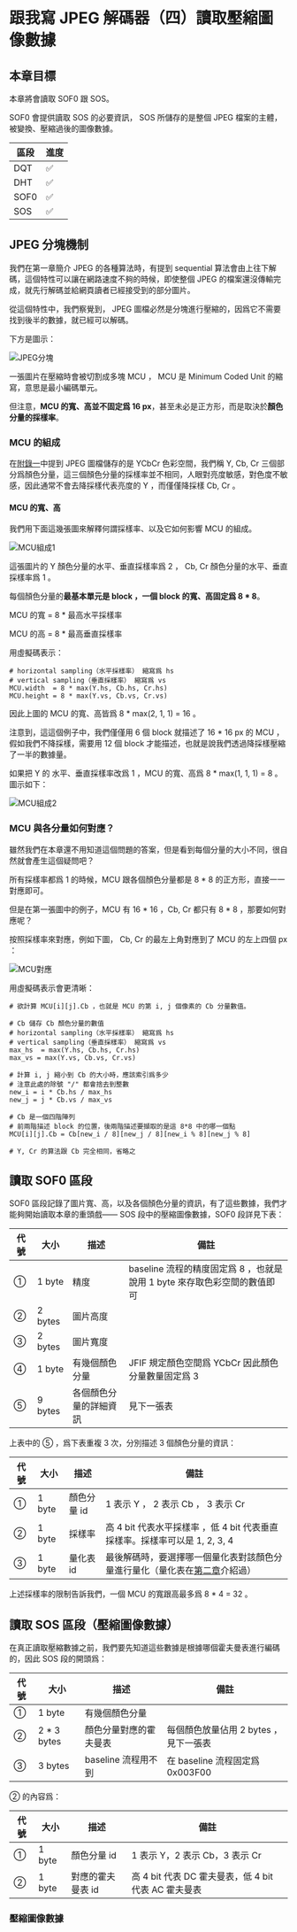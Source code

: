 # 跟我寫 JPEG 解碼器（四）讀取壓縮圖像數據

## 本章目標

本章將會讀取 SOF0 跟 SOS。

SOF0 會提供讀取 SOS 的必要資訊， SOS 所儲存的是整個 JPEG 檔案的主體，被變換、壓縮過後的圖像數據。

| 區段 | 進度 |
|------|------|
| DQT  | ✅    |
| DHT  | ✅    |
| SOF0 | ✅    |
| SOS  | ✅    |

## JPEG 分塊機制

我們在第一章簡介 JPEG 的各種算法時，有提到 sequential 算法會由上往下解碼，這個特性可以讓在網路速度不夠的時候，即使整個 JPEG 的檔案還沒傳輸完成，就先行解碼並給網頁讀者已經接受到的部分圖片。

從這個特性中，我們察覺到， JPEG 圖檔必然是分塊進行壓縮的，因爲它不需要找到後半的數據，就已經可以解碼。

下方是圖示：

![JPEG分塊](./image/JPEG分塊.jpg)

一張圖片在壓縮時會被切割成多塊 MCU ， MCU 是 Minimum Coded Unit 的縮寫，意思是最小編碼單元。

但注意，**MCU 的寬、高並不固定爲 16 px**，甚至未必是正方形，而是取決於**顏色分量的採樣率**。

### MCU 的組成

在[附錄一](https://github.com/MROS/jpeg_tutorial/blob/master/doc/%E8%B7%9F%E6%88%91%E5%AF%ABjpeg%E8%A7%A3%E7%A2%BC%E5%99%A8%EF%BC%88%E9%99%84%E9%8C%84%E4%B8%80%EF%BC%89%E7%90%86%E8%AB%96%E5%9F%BA%E7%A4%8E.md)中提到 JPEG 圖檔儲存的是 YCbCr 色彩空間，我們稱 Y, Cb, Cr 三個部分爲顏色分量，這三個顏色分量的採樣率並不相同，人眼對亮度敏感，對色度不敏感，因此通常不會去降採樣代表亮度的 Y ，而僅僅降採樣 Cb, Cr 。

#### MCU 的寬、高

我們用下面這幾張圖來解釋何謂採樣率、以及它如何影響 MCU 的組成。

![MCU組成1](./image/MCU組成1.jpg)

這張圖片的 Y 顏色分量的水平、垂直採樣率爲 2 ， Cb, Cr 顏色分量的水平、垂直採樣率爲 1 。

每個顏色分量的**最基本單元是 block ，一個 block 的寬、高固定爲 8 * 8**。

MCU 的寬 = 8 * 最高水平採樣率

MCU 的高 = 8 * 最高垂直採樣率

用虛擬碼表示：

```
# horizontal sampling（水平採樣率） 縮寫爲 hs
# vertical sampling（垂直採樣率） 縮寫爲 vs
MCU.width  = 8 * max(Y.hs, Cb.hs, Cr.hs)
MCU.height = 8 * max(Y.vs, Cb.vs, Cr.vs)
```

因此上圖的 MCU 的寬、高皆爲 8 * max(2, 1, 1) = 16 。

注意到，這這個例子中，我們僅僅用 6 個 block 就描述了 16 * 16 px 的 MCU ，假如我們不降採樣，需要用 12 個 block 才能描述，也就是說我們透過降採樣壓縮了一半的數據量。

如果把 Y 的 水平、垂直採樣率改爲 1 ，MCU 的寬、高爲 8 * max(1, 1, 1) = 8 。圖示如下：

![MCU組成2](./image/MCU組成2.jpg)

### MCU 與各分量如何對應？

雖然我們在本章還不用知道這個問題的答案，但是看到每個分量的大小不同，很自然就會產生這個疑問吧？

所有採樣率都爲 1 的時候，MCU 跟各個顏色分量都是 8 * 8 的正方形，直接一一對應即可。

但是在第一張圖中的例子，MCU 有 16 * 16 ，Cb, Cr 都只有 8 * 8 ，那要如何對應呢？

按照採樣率來對應，例如下圖， Cb, Cr 的最左上角對應到了 MCU 的左上四個 px ：

![MCU對應](./image/MCU對應.jpg)

用虛擬碼表示會更清晰：

```
# 欲計算 MCU[i][j].Cb ，也就是 MCU 的第 i, j 個像素的 Cb 分量數值。

# Cb 儲存 Cb 顏色分量的數值
# horizontal sampling（水平採樣率） 縮寫爲 hs
# vertical sampling（垂直採樣率） 縮寫爲 vs
max_hs  = max(Y.hs, Cb.hs, Cr.hs)
max_vs = max(Y.vs, Cb.vs, Cr.vs)

# 計算 i, j 縮小到 Cb 的大小時，應該索引爲多少
# 注意此處的除號 "/" 都會捨去到整數
new_i = i * Cb.hs / max_hs
new_j = j * Cb.vs / max_vs

# Cb 是一個四階陣列
# 前兩階描述 block 的位置，後兩階描述要擷取的是這 8*8 中的哪一個點
MCU[i][j].Cb = Cb[new_i / 8][new_j / 8][new_i % 8][new_j % 8]

# Y, Cr 的算法跟 Cb 完全相同，省略之
```

## 讀取 SOF0 區段

SOF0 區段記錄了圖片寬、高，以及各個顏色分量的資訊，有了這些數據，我們才能夠開始讀取本章的重頭戲—— SOS 段中的壓縮圖像數據，SOF0 段詳見下表：

| 代號 | 大小    | 描述                   | 備註                                                                   |
|------|---------|------------------------|------------------------------------------------------------------------|
| ①    | 1 byte  | 精度                   | baseline 流程的精度固定爲 8 ，也就是說用 1 byte 來存取色彩空間的數值即可 |
| ②    | 2 bytes | 圖片高度               |                                                                        |
| ③    | 2 bytes | 圖片寬度               |                                                                        |
| ④    | 1 byte  | 有幾個顏色分量         | JFIF 規定顏色空間爲 YCbCr 因此顏色分量數量固定爲 3                     |
| ⑤    | 9 bytes | 各個顏色分量的詳細資訊 | 見下一張表                                                             |

上表中的 ⑤ ，爲下表重複 3 次，分別描述 3 個顏色分量的資訊：

| 代號 | 大小   | 描述        | 備註                                                                                                                                                                                                                                                                                                                                                                 |
|------|--------|-------------|----------------------------------------------------------------------------------------------------------------------------------------------------------------------------------------------------------------------------------------------------------------------------------------------------------------------------------------------------------------------|
| ①    | 1 byte | 顏色分量 id | 1 表示 Y ， 2 表示 Cb ， 3 表示 Cr                                                                                                                                                                                                                                                                                                                                         |
| ②    | 1 byte | 採樣率      | 高 4 bit 代表水平採樣率 ，低 4 bit 代表垂直採樣率。採樣率可以是 1, 2, 3, 4                                                                                                                                                                                                                                                                                                                      |
| ③    | 1 byte | 量化表 id   | 最後解碼時，要選擇哪一個量化表對該顏色分量進行量化（量化表在[第二章](./跟我寫jpeg解碼器（三）讀取量化表、霍夫曼表.md)介紹過） |

上述採樣率的限制告訴我們，一個 MCU 的寬跟高最多爲 8 * 4 = 32 。

## 讀取 SOS 區段（壓縮圖像數據）

在真正讀取壓縮數據之前，我們要先知道這些數據是根據哪個霍夫曼表進行編碼的，因此 SOS 段的開頭爲：

| 代號 | 大小        | 描述                   | 備註                                   |
|------|-------------|------------------------|----------------------------------------|
| ①    | 1 byte      | 有幾個顏色分量         |                                        |
| ②    | 2 * 3 bytes | 顏色分量對應的霍夫曼表 | 每個顏色放量佔用 2 bytes ， 見下一張表 |
| ③    | 3 bytes     | baseline 流程用不到    | 在 baseline 流程固定爲 0x003F00        |

② 的內容爲：

| 代號 | 大小   | 描述              | 備註                                                 |
|------|--------|-------------------|------------------------------------------------------|
| ①    | 1 byte | 顏色分量 id       | 1 表示 Y，2 表示 Cb，3 表示 Cr                       |
| ②    | 1 byte | 對應的霍夫曼表 id | 高 4 bit 代表 DC 霍夫曼表，低 4 bit 代表 AC 霍夫曼表 |

### 壓縮圖像數據